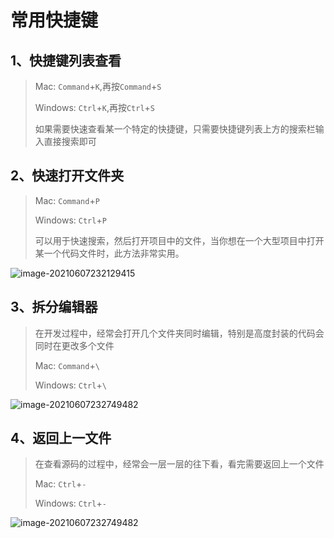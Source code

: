 # 常用快捷键

## 1、快捷键列表查看

> Mac: `Command`+`K`,再按`Command`+`S`
>
> Windows: `Ctrl`+`K`,再按`Ctrl`+`S`
>
> 如果需要快速查看某一个特定的快捷键，只需要快捷键列表上方的搜索栏输入直接搜索即可

## 2、快速打开文件夹

> Mac: `Command`+`P`
>
> Windows: `Ctrl`+`P`
>
> 可以用于快速搜索，然后打开项目中的文件，当你想在一个大型项目中打开某一个代码文件时，此方法非常实用。

![image-20210607232129415](C:\Users\余洵杰\AppData\Roaming\Typora\typora-user-images\image-20210607232129415.png)

## 3、拆分编辑器

> 在开发过程中，经常会打开几个文件夹同时编辑，特别是高度封装的代码会同时在更改多个文件
>
> Mac: `Command`+`\`
>
> Windows: `Ctrl`+`\`

![image-20210607232749482](C:\Users\余洵杰\AppData\Roaming\Typora\typora-user-images\image-20210607232749482.png)

## 4、返回上一文件

> 在查看源码的过程中，经常会一层一层的往下看，看完需要返回上一个文件
>
> Mac: `Ctrl`+`-`
>
> Windows: `Ctrl`+`-`

![image-20210607232749482](C:\Users\余洵杰\AppData\Roaming\Typora\typora-user-images\image-20210607232749482.png)
